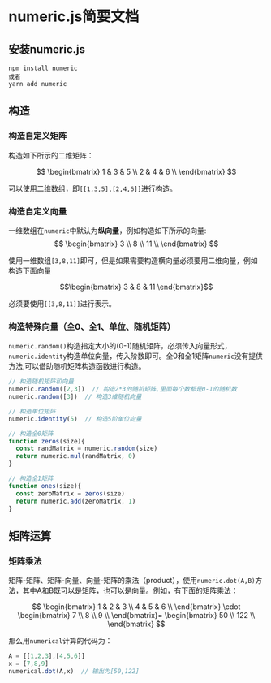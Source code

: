 # numeric.js简要文档

## 安装numeric.js

```batch
npm install numeric
或者
yarn add numeric
```

## 构造

### 构造自定义矩阵

构造如下所示的二维矩阵：

$$
\begin{bmatrix}
  1 & 3 & 5 \\
  2 & 4 & 6 \\
\end{bmatrix}
$$

可以使用二维数组，即`[[1,3,5],[2,4,6]]`进行构造。

### 构造自定义向量

一维数组在`numeric`中默认为**纵向量**，例如构造如下所示的向量:
$$
\begin{bmatrix}
  3 \\
  8 \\
  11 \\
\end{bmatrix}
$$

使用一维数组`[3,8,11]`即可，但是如果需要构造横向量必须要用二维向量，例如构造下面向量

$$\begin{bmatrix} 3 & 8 & 11 \end{bmatrix}$$

必须要使用`[[3,8,11]]`进行表示。

### 构造特殊向量（全0、全1、单位、随机矩阵）

`numeric.random()`构造指定大小的(0-1)随机矩阵，必须传入向量形式，`numeric.identity`构造单位向量，传入阶数即可。全0和全1矩阵`numeric`没有提供方法,可以借助随机矩阵构造函数进行构造。

```js
// 构造随机矩阵和向量
numeric.random([2,3])  // 构造2*3的随机矩阵,里面每个数都是0-1的随机数
numeric.random([3])  // 构造3维随机向量

// 构造单位矩阵
numeric.identity(5)  // 构造5阶单位向量

// 构造全0矩阵
function zeros(size){
  const randMatrix = numeric.random(size)
  return numeric.mul(randMatrix, 0)
}

// 构造全1矩阵
function ones(size){
  const zeroMatrix = zeros(size)
  return numeric.add(zeroMatrix, 1)
}
```

## 矩阵运算

### 矩阵乘法

矩阵-矩阵、矩阵-向量、向量-矩阵的乘法（product），使用`numeric.dot(A,B)`方法，其中A和B既可以是矩阵，也可以是向量。例如，有下面的矩阵乘法：

$$
\begin{bmatrix}
  1 & 2 & 3 \\
  4 & 5 & 6 \\
\end{bmatrix}
\cdot
\begin{bmatrix}
  7 \\
  8 \\
  9 \\
\end{bmatrix}=
\begin{bmatrix}
  50 \\
  122 \\
\end{bmatrix}
$$

那么用`numerical`计算的代码为：

```js
A = [[1,2,3],[4,5,6]]
x = [7,8,9]
numerical.dot(A,x)  // 输出为[50,122]
```
